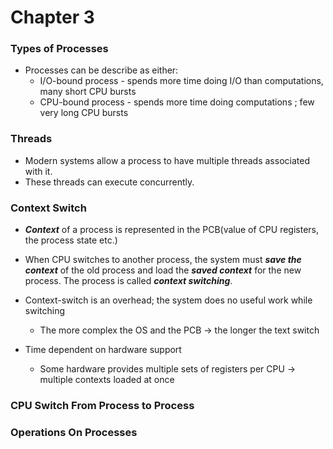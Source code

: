 # Chapter 3

### Types of Processes

* Processes can be describe as either:
  * I/O-bound process - spends more time doing I/O than computations, many short CPU bursts
  * CPU-bound process - spends more time doing computations ; few very long CPU bursts

### Threads

* Modern systems allow a process to have multiple threads associated with it.
* These threads can execute concurrently.

### Context Switch

* ***Context*** of a process is represented in the PCB(value of CPU registers, the process state etc.)
* When CPU switches to another process, the system must ***save the context*** of the old process and load the ***saved context*** for the new process. The process is called ***context switching***.
* Context-switch is an overhead; the system does no useful work while switching
  * The more complex the OS and the PCB -> the longer the text switch

* Time dependent on hardware support
  * Some hardware provides multiple sets of registers per CPU -> multiple contexts loaded at once

### CPU Switch From Process to Process

### Operations On Processes

